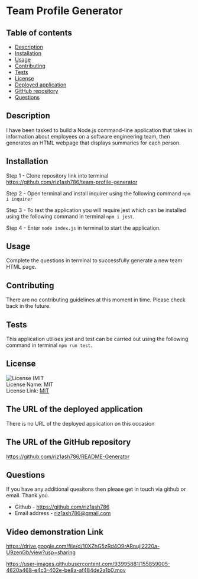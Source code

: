 # Team Profile Generator

## Table of contents

- [Description](#description)
- [Installation](#installation-instructions)
- [Usage](#usage-information)
- [Contributing](#contributing-guidelines)
- [Tests](#test-instructions)
- [License](#license)
- [Deployed application](#deployed-application)
- [GitHub repository](#github-repository)
- [Questions](#questions)

## Description

I have been tasked to build a Node.js command-line application that takes in information about employees on a software engineering team, then generates an HTML webpage that displays summaries for each person.

## Installation

Step 1 -
Clone repository link into terminal
https://github.com/riz1ash786/team-profile-generator

Step 2 -
Open terminal and install inquirer using the following command `npm i inquirer`

Step 3 -
To test the application you will require jest which can be installed using the following command in terminal `npm i jest`.

Step 4 -
Enter `node index.js` in terminal to start the application.

## Usage

Complete the questions in terminal to successfully generate a new team HTML page.

## Contributing

There are no contributing guidelines at this moment in time. Please check back in the future.

## Tests

This application utilises jest and test can be carried out using the following command in terminal `npm run test`.

## License

![License (MIT](https://img.shields.io/badge/License-MIT_1.0-brightgreen.svg) <br />
License Name: MIT <br />
License Link: [MIT](https://opensource.org/licenses/MIT)

## The URL of the deployed application

There is no URL of the deployed application on this occasion

## The URL of the GitHub repository

https://github.com/riz1ash786/README-Generator

## Questions

If you have any additional quesitons then please get in touch via github or email. Thank you.

- Github - https://github.com/riz1ash786
- Email address - riz1ash786@gmail.com

## Video demonstration Link

https://drive.google.com/file/d/10XZhG5zRd4O9rARnujl2220a-U9zenGb/view?usp=sharing

https://user-images.githubusercontent.com/93995881/155859005-4620a468-e4c3-402e-be8a-af484de2a1b0.mov
